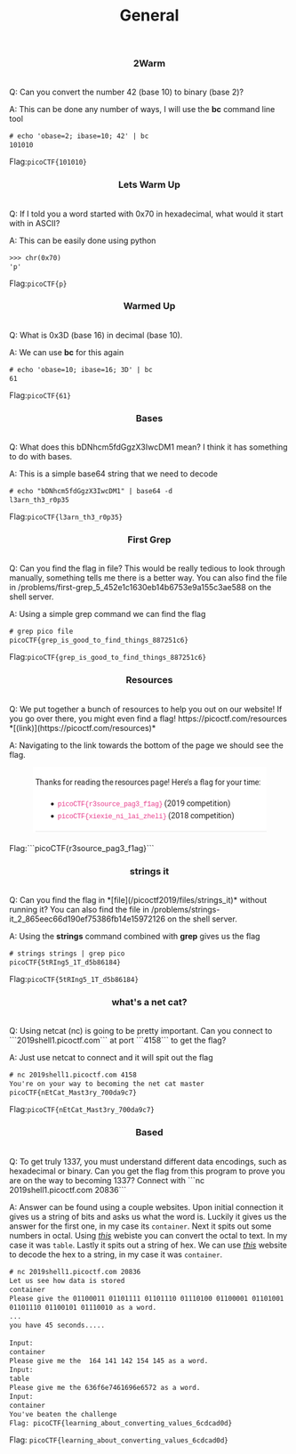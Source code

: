<center><h1>General</h1></center>
<br>
<center><h3>2Warm</h3></center>
<br>
Q: Can you convert the number 42 (base 10) to binary (base 2)?

A: This can be done any number of ways, I will use the <b>bc</b> command line tool
```
# echo 'obase=2; ibase=10; 42' | bc
101010
```
Flag:```picoCTF{101010}```
<br>
<center><h3>Lets Warm Up</h3></center>
<br>
Q: If I told you a word started with 0x70 in hexadecimal, what would it start with in ASCII?

A: This can be easily done using python
```
>>> chr(0x70)
'p'
```
Flag:```picoCTF{p}```
<br>
<center><h3>Warmed Up</h3></center>
<br>
Q: What is 0x3D (base 16) in decimal (base 10).

A: We can use <b>bc</b> for this again
```
# echo 'obase=10; ibase=16; 3D' | bc
61
```
Flag:```picoCTF{61}```
<br>
<center><h3>Bases</h3></center>
<br>
Q: What does this bDNhcm5fdGgzX3IwcDM1 mean? I think it has something to do with bases.

A: This is a simple base64 string that we need to decode
```
# echo "bDNhcm5fdGgzX3IwcDM1" | base64 -d
l3arn_th3_r0p35
```
Flag:```picoCTF{l3arn_th3_r0p35}```
<br>
<center><h3>First Grep</h3></center>
<br>
Q: Can you find the flag in file? This would be really tedious to look through manually, something tells me there is a better way. You can also find the file in /problems/first-grep_5_452e1c1630eb14b6753e9a155c3ae588 on the shell server.

A: Using a simple grep command we can find the flag
```
# grep pico file
picoCTF{grep_is_good_to_find_things_887251c6}
```
Flag:```picoCTF{grep_is_good_to_find_things_887251c6}```
<br>
<center><h3>Resources</h3></center>
<br>
Q: We put together a bunch of resources to help you out on our website! If you go over there, you might even find a flag! https://picoctf.com/resources *[(link)](https://picoctf.com/resources)*

A: Navigating to the link towards the bottom of the page we should see the flag.

<center><img src="/picoctf2019/images/resources.png"></center>
<br>
Flag:```picoCTF{r3source_pag3_f1ag}```
<br>
<center><h3>strings it</h3></center>
<br>
Q: Can you find the flag in *[file](/picoctf2019/files/strings_it)* without running it? You can also find the file in /problems/strings-it_2_865eec66d190ef75386fb14e15972126 on the shell server.

A: Using the <b>strings</b> command combined with <b>grep</b> gives us the flag
```
# strings strings | grep pico
picoCTF{5tRIng5_1T_d5b86184}
```
Flag:```picoCTF{5tRIng5_1T_d5b86184}```
<br>
<center><h3>what's a net cat?</h3></center>
<br>
Q: Using netcat (nc) is going to be pretty important. Can you connect to ```2019shell1.picoctf.com``` at port ```4158``` to get the flag?

A: Just use netcat to connect and it will spit out the flag
```
# nc 2019shell1.picoctf.com 4158
You're on your way to becoming the net cat master
picoCTF{nEtCat_Mast3ry_700da9c7}
```
Flag:```picoCTF{nEtCat_Mast3ry_700da9c7}```
<br>
<center><h3>Based</h3></center>
<br>
Q: To get truly 1337, you must understand different data encodings, such as hexadecimal or binary. Can you get the flag from this program to prove you are on the way to becoming 1337? Connect with ```nc 2019shell1.picoctf.com 20836```

A: Answer can be found using a couple websites. Upon initial connection it gives us a string of bits and asks us what the word is. Luckily it gives us the answer for the first one, in my case its ```container```. Next it spits out some numbers in octal. Using *[this](http://www.unit-conversion.info/texttools/octal/)* webiste you can convert the octal to text. In my case it was ```table```. Lastly it spits out a string of hex. We can use *[this](http://www.unit-conversion.info/texttools/hexadecimal/)* website to decode the hex to a string, in my case it was ```container```.
```
# nc 2019shell1.picoctf.com 20836
Let us see how data is stored
container
Please give the 01100011 01101111 01101110 01110100 01100001 01101001 01101110 01100101 01110010 as a word.
...
you have 45 seconds.....

Input:
container
Please give me the  164 141 142 154 145 as a word.
Input:
table
Please give me the 636f6e7461696e6572 as a word.
Input:
container
You've beaten the challenge
Flag: picoCTF{learning_about_converting_values_6cdcad0d}
```
Flag: ```picoCTF{learning_about_converting_values_6cdcad0d}```
<br>
